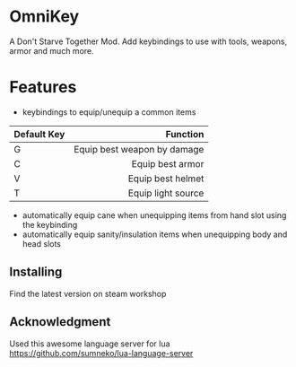 # OmniKey

A Don't Starve Together Mod. Add keybindings to use with tools, weapons, armor and much more.

# Features

- keybindings to equip/unequip a common items

| Default Key |                    Function |
| :---------- | --------------------------: |
| G           | Equip best weapon by damage |
| C           |            Equip best armor |
| V           |           Equip best helmet |
| T           |          Equip light source |

- automatically equip cane when unequipping items from hand slot using the keybinding
- automatically equip sanity/insulation items when unequipping body and head slots

## Installing

Find the latest version on steam workshop

## Acknowledgment

Used this awesome language server for lua https://github.com/sumneko/lua-language-server
